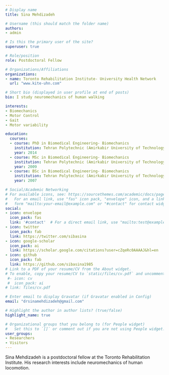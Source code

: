 ```yaml
---
# Display name
title: Sina Mehdizadeh

# Username (this should match the folder name)
authors:
- admin

# Is this the primary user of the site?
superuser: true

# Role/position
role: Postdoctoral Fellow

# Organizations/Affiliations
organizations:
- name: Toronto Rehabilitation Institute- University Health Network
  url: "www.kite-uhn.com"

# Short bio (displayed in user profile at end of posts)
bio: I study neuromechanics of human walking 

interests:
- Biomechanics
- Motor Control
- Gait
- Motor variability

education:
  courses:
  - course: PhD in Biomedical Engineering- Biomechanics
    institution: Tehran Polytechnic (Amirkabir University of Technology)
    year: 2014
  - course: MSc in Biomedical Engineering- Biomechanics
    institution: Tehran Polytechnic (Amirkabir University of Technology)
    year: 2009
  - course: BSc in Biomedical Engineering- Biomechanics
    institution: Tehran Polytechnic (Amirkabir University of Technology)
    year: 2007

# Social/Academic Networking
# For available icons, see: https://sourcethemes.com/academic/docs/page-builder/#icons
#   For an email link, use "fas" icon pack, "envelope" icon, and a link in the
#   form "mailto:your-email@example.com" or "#contact" for contact widget.
social:
- icon: envelope
  icon_pack: fas
  link: '#contact'  # For a direct email link, use "mailto:test@example.org".
- icon: twitter
  icon_pack: fab
  link: https://twitter.com/sibasina
- icon: google-scholar
  icon_pack: ai
  link: https://scholar.google.com/citations?user=cZqeRc0AAAAJ&hl=en
- icon: github
  icon_pack: fab
  link: https://github.com/sibasina1985
# Link to a PDF of your resume/CV from the About widget.
# To enable, copy your resume/CV to `static/files/cv.pdf` and uncomment the lines below.
 #- icon: cv
 #  icon_pack: ai
# link: files/cv.pdf

# Enter email to display Gravatar (if Gravatar enabled in Config)
email: "drsinamehdizadeh@gmail.com"

# Highlight the author in author lists? (true/false)
highlight_name: true

# Organizational groups that you belong to (for People widget)
#   Set this to `[]` or comment out if you are not using People widget.
user_groups:
- Researchers
- Visitors
---
```


Sina Mehdizadeh is a postdoctoral fellow at the Toronto Rehabilitation Institute. His research interests include neuromechanics of human locomotion.